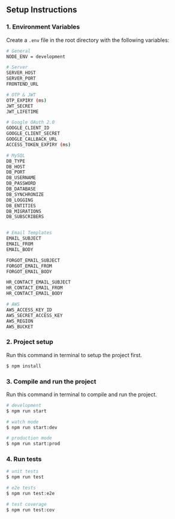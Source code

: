 ## Setup Instructions

### 1. **Environment Variables**

Create a `.env` file in the root directory with the following variables:

```bash
# General
NODE_ENV = development

# Server
SERVER_HOST
SERVER_PORT
FRONTEND_URL

# OTP & JWT
OTP_EXPIRY (ms)
JWT_SECRET
JWT_LIFETIME

# Google OAuth 2.0
GOOGLE_CLIENT_ID
GOOGLE_CLIENT_SECRET
GOOGLE_CALLBACK_URL
ACCESS_TOKEN_EXPIRY (ms)

# MySQL
DB_TYPE
DB_HOST
DB_PORT
DB_USERNAME
DB_PASSWORD
DB_DATABASE
DB_SYNCHRONIZE
DB_LOGGING
DB_ENTITIES
DB_MIGRATIONS
DB_SUBSCRIBERS


# Email Templates
EMAIL_SUBJECT
EMAIL_FROM
EMAIL_BODY

FORGOT_EMAIL_SUBJECT
FORGOT_EMAIL_FROM
FORGOT_EMAIL_BODY

HR_CONTACT_EMAIL_SUBJECT
HR_CONTACT_EMAIL_FROM
HR_CONTACT_EMAIL_BODY

# AWS
AWS_ACCESS_KEY_ID
AWS_SECRET_ACCESS_KEY
AWS_REGION
AWS_BUCKET
```

### 2. Project setup

Run this command in terminal to setup the project first.

```bash
$ npm install
```

### 3. Compile and run the project

Run this command in terminal to compile and run the project.

```bash
# development
$ npm run start

# watch mode
$ npm run start:dev

# production mode
$ npm run start:prod
```

### 4. Run tests

```bash
# unit tests
$ npm run test

# e2e tests
$ npm run test:e2e

# test coverage
$ npm run test:cov
```
